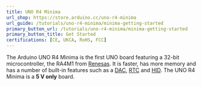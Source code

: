 ```yaml
---
title: UNO R4 Minima
url_shop: https://store.arduino.cc/uno-r4-minima
url_guide: /tutorials/uno-r4-minima/minima-getting-started
primary_button_url: /tutorials/uno-r4-minima/minima-getting-started
primary_button_title: Get Started
certifications: [CE, UKCA, RoHS, FCC]
---
```


The Arduino UNO R4 Minima is the first UNO board featuring a 32-bit microcontroller, the RA4M1 from [Renesas](https://www.renesas.com/us/en). It is faster, has more memory and has a number of built-in features such as a [DAC](/tutorials/uno-r4-minima/dac), [RTC](/tutorials/uno-r4-minima/rtc) and [HID](/tutorials/uno-r4-minima/usb-hid). The UNO R4 Minima is a **5 V only** board.